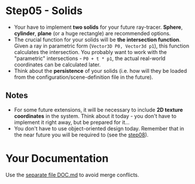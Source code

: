 # Step05 - Solids
* Your have to implement **two solids** for your future ray-tracer. **Sphere**,
  **cylinder**, **plane** (or a huge rectangle) are recommended options.
* The crucial function for your solids will be **the intersection
  function**. Given a ray in parametric form (`Vector3D P0, Vector3d p1`),
  this function calculates the intersection. You probably want to work
  with the "parametric" intersections - `P0 + t * p1`, the actual
  real-world coordinates can be calculated later.
* Think about the **persistence** of your solids (i.e. how will they be
  loaded from the configuration/scene-definition file in the future).

## Notes
* For some future extensions, it will be necessary to include
  **2D texture coordinates** in the system. Think about it today -
  you don't have to implement it right away, but be prepared for it...
* You don't have to use object-oriented design today.
  Remember that in the near future you will be required to (see
  the [step08](../step08)).

# Your Documentation
Use the [separate file DOC.md](DOC.md) to avoid merge conflicts.
